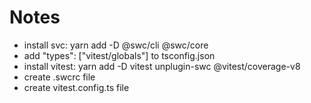 # Notes

- install svc: yarn add -D @swc/cli @swc/core
- add "types": ["vitest/globals"] to tsconfig.json
- install vitest: yarn add -D vitest unplugin-swc @vitest/coverage-v8
- create .swcrc file
- create vitest.config.ts file
